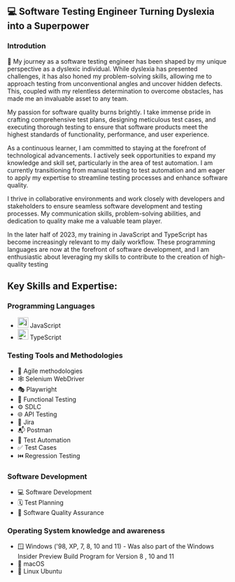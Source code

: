 

<!--
**ChrisOsomething1981/ChrisOsomething1981** is a ✨ _special_ ✨ repository because its `README.md` (this file) appears on your GitHub profile.

Here are some ideas to get you started:

- 🔭 I’m currently working on ...
- 🌱 I’m currently learning ...
- 👯 I’m looking to collaborate on ...
- 🤔 I’m looking for help with ...
- 💬 Ask me about ...
- 📫 How to reach me: ...
- 😄 Pronouns: ...
- ⚡ Fun fact: ...
-->
##  :computer: Software Testing Engineer Turning Dyslexia into a Superpower

### Introdution

💬 My journey as a software testing engineer has been shaped by my unique perspective as a dyslexic individual. While dyslexia has presented challenges, it has also honed my problem-solving skills, allowing me to approach testing from unconventional angles and uncover hidden defects. This, coupled with my relentless determination to overcome obstacles, has made me an invaluable asset to any team.

My passion for software quality burns brightly. I take immense pride in crafting comprehensive test plans, designing meticulous test cases, and executing thorough testing to ensure that software products meet the highest standards of functionality, performance, and user experience.

As a continuous learner, I am committed to staying at the forefront of technological advancements. I actively seek opportunities to expand my knowledge and skill set, particularly in the area of test automation. I am currently transitioning from manual testing to test automation and am eager to apply my expertise to streamline testing processes and enhance software quality.

I thrive in collaborative environments and work closely with developers and stakeholders to ensure seamless software development and testing processes. My communication skills, problem-solving abilities, and dedication to quality make me a valuable team player.

In the later half of 2023, my training in JavaScript and TypeScript has become increasingly relevant to my daily workflow. These programming languages are now at the forefront of software development, and I am enthusiastic about leveraging my skills to contribute to the creation of high-quality testing

## Key Skills and Expertise:

### Programming Languages

- <a href="https://emoji.gg/emoji/9136_js"><img src="https://cdn3.emoji.gg/emojis/9136_js.png" width="24px" height="24px" alt="js"></a> JavaScript
- <a href="https://emoji.gg/emoji/8584-typescript"><img src="https://cdn3.emoji.gg/emojis/8584-typescript.png" width="24px" height="24px" alt="TypeScript"></a> TypeScript

### Testing Tools and Methodologies

- 🧩 Agile methodologies
- 🕸️ Selenium WebDriver
- 🎭 Playwright
- 🧪 Functional Testing
- ⚙️ SDLC 
- 🌐 API Testing
- 🐞 Jira
- 📬 Postman
- 🤖 Test Automation 
- ✅ Test Cases
- ⏮️ Regression Testing

### Software Development

- 💻 Software Development
- 🗓️ Test Planning
- 💯 Software Quality Assurance

### Operating System knowledge and awareness

- 🪟 Windows ('98, XP, 7, 8, 10 and 11) - Was also part of the Windows Insider Preview Build Program for Version 8 , 10 and 11
- 🍏 macOS 
- 🐧 Linux Ubuntu

  

